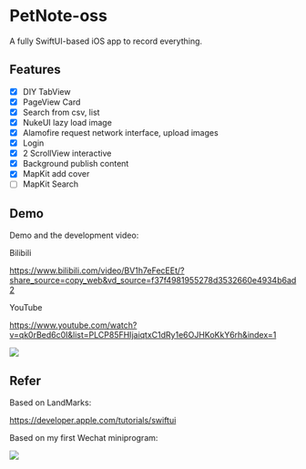# PetNote-oss
A fully SwiftUI-based iOS app to record everything.

## Features
- [x] DIY TabView
- [x] PageView Card
- [x] Search from csv, list 
- [x] NukeUI lazy load image
- [x] Alamofire request network interface, upload images
- [x] Login
- [x] 2 ScrollView  interactive
- [x] Background publish content
- [x] MapKit add cover
- [ ] MapKit Search 

## Demo
Demo and the development video: 

Bilibili

https://www.bilibili.com/video/BV1h7eFecEEt/?share_source=copy_web&vd_source=f37f4981955278d3532660e4934b6ad2

YouTube

https://www.youtube.com/watch?v=qk0rBed6c0I&list=PLCP85FHIjaiqtxC1dRy1e6OJHKoKkY6rh&index=1

[![](https://mymx2-oss.oss-cn-shanghai.aliyuncs.com/doc/img-aichongshe-oss-demo.jpg)](https://www.youtube.com/watch?v=qk0rBed6c0I&list=PLCP85FHIjaiqtxC1dRy1e6OJHKoKkY6rh&index=1)




## Refer
Based on LandMarks:

https://developer.apple.com/tutorials/swiftui

Based on my first Wechat miniprogram:

![](https://mymx2-oss.oss-cn-shanghai.aliyuncs.com/doc/mymx-miniprogram.jpg)
